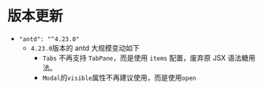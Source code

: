 # 版本更新

- `"antd": "^4.23.0"`
  - `4.23.0`版本的 antd 大规模变动如下
    - `Tabs` 不再支持 `TabPane`，而是使用 `items` 配置，废弃原 JSX 语法糖用法。
    - `Modal`的`visible`属性不再建议使用，而是使用`open`

